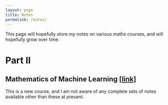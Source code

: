 ```yaml
---
layout: page
title: Notes
permalink: /notes/
---
```


This page will hopefully store my notes on various maths courses, and will hopefully grow over time.

# Part II

## Mathematics of Machine Learning <a href="../assets/MML.pdf" target="_blank">[link]</a>

This is a new course, and I am not aware of any complete sets of notes available other than these at present.